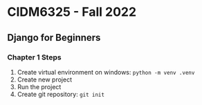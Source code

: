 # CIDM6325 - Fall 2022
## Django for Beginners
### Chapter 1 Steps
1. Create virtual environment on windows: `python -m venv .venv`
2. Create new project
3. Run the project
4. Create git repository: `git init`
